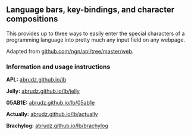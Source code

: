 ## Language bars, key-bindings, and character compositions

This provides up to three ways to easily enter the special characters of a programming language into pretty much any input field on any webpage.

Adapted from [github.com/ngn/apl/tree/master/web](https://github.com/ngn/apl/tree/master/web).

### Information and usage instructions

**APL:** [abrudz.github.io/lb](https://abrudz.github.io/lb/)

**Jelly:** [abrudz.github.io/lb/jelly](https://abrudz.github.io/lb/jelly)

**05AB1E:** [abrudz.github.io/lb/05ab1e](https://abrudz.github.io/lb/05ab1e)

**Actually:** [abrudz.github.io/lb/actually](https://abrudz.github.io/lb/actually)

**Brachylog:** [abrudz.github.io/lb/brachylog](https://abrudz.github.io/lb/brachylog)